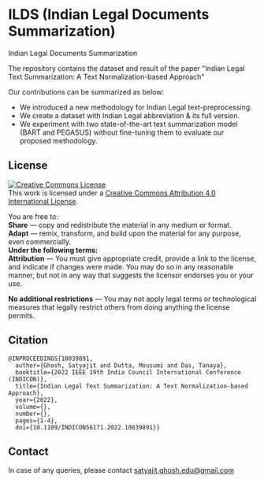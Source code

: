 # ILDS (Indian Legal Documents Summarization)
Indian Legal Documents Summarization

The repository contains the dataset and result of the paper "Indian Legal Text Summarization: A Text Normalization-based Approach"

Our contributions can be summarized as below:

* We introduced a new methodology for Indian Legal text-preprocessing.
* We create a dataset with Indian Legal abbreviation & its full version.
* We experiment with two state-of-the-art text summarization model (BART and PEGASUS) without fine-tuning them to evaluate our proposed methodology.



## License

<a rel="license" href="http://creativecommons.org/licenses/by/4.0/"><img alt="Creative Commons License" style="border-width:0" src="https://i.creativecommons.org/l/by/4.0/88x31.png" /></a><br />This work is licensed under a <a rel="license" href="http://creativecommons.org/licenses/by/4.0/">Creative Commons Attribution 4.0 International License</a>.

You are free to:<br>
<b>Share</b> — copy and redistribute the material in any medium or format.<br>
<b>Adapt</b> — remix, transform, and build upon the material
for any purpose, even commercially.<br>
<b>Under the following terms:</b><br>
<b>Attribution</b> — You must give appropriate credit, provide a link to the license, and indicate if changes were made. You may do so in any reasonable manner, but not in any way that suggests the licensor endorses you or your use.

<b>No additional restrictions</b> — You may not apply legal terms or technological measures that legally restrict others from doing anything the license permits.


## Citation

```
@INPROCEEDINGS{10039891,
  author={Ghosh, Satyajit and Dutta, Mousumi and Das, Tanaya},
  booktitle={2022 IEEE 19th India Council International Conference (INDICON)}, 
  title={Indian Legal Text Summarization: A Text Normalization-based Approach}, 
  year={2022},
  volume={},
  number={},
  pages={1-4},
  doi={10.1109/INDICON56171.2022.10039891}}
```
## Contact

In case of any queries, please contact <satyajit.ghosh.edu@gmail.com>
